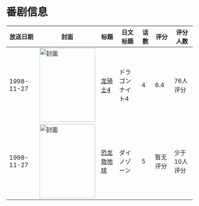# 番剧信息

|放送日期|封面|标题|日文标题|话数|评分|评分人数|
|---|---|---|---|---|---|---|
|1998-11-27|<img src="https://bangumi.tv/img/no_icon_subject.png" alt="封面" style="width:150px;height:200px;object-fit:cover;">|[龙骑士4](https://bangumi.tv/subject/70585)|ドラゴンナイト4|4|6.4|76人评分|
|1998-11-27|<img src="https://lain.bgm.tv/pic/cover/c/66/23/281194_ZnvK2.jpg" alt="封面" style="width:150px;height:200px;object-fit:cover;">|[恐龙救地球](https://bangumi.tv/subject/281194)|ダイノゾーン|5|暂无评分|少于10人评分|

